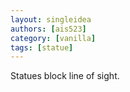 ```yaml
---
layout: singleidea
authors: [ais523]
category: [vanilla]
tags: [statue]
---
```

Statues block line of sight.
